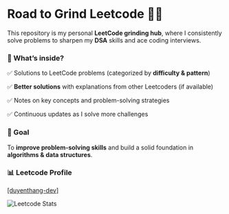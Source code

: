 # Road to Grind Leetcode 🚀🔥  

This repository is my personal **LeetCode grinding hub**, where I consistently solve problems to sharpen my **DSA** skills and ace coding interviews.  

### 📌 What’s inside?  

✅ Solutions to LeetCode problems (categorized by **difficulty & pattern**)  

✅ **Better solutions** with explanations from other Leetcoders (if available)  

✅ Notes on key concepts and problem-solving strategies  

✅ Continuous updates as I solve more challenges  

### 🎯 Goal  

To **improve problem-solving skills** and build a solid foundation in **algorithms & data structures**.  


### 📊 Leetcode Profile
<p><a href="https://leetcode.com/u/duyenthang-dev" target="_blank">[duyenthang-dev]</a></p>

![Leetcode Stats](https://leetcard.jacoblin.cool/duyenthang-dev?ext=heatmap)
